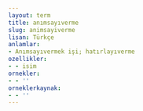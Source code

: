 ```yaml
---
layout: term
title: anımsayıverme
slug: animsayiverme
lisan: Türkçe
anlamlar:
- Anımsayıvermek işi; hatırlayıverme
ozellikler:
- - isim
ornekler:
- - ''
orneklerkaynak:
- - ''
---
```

